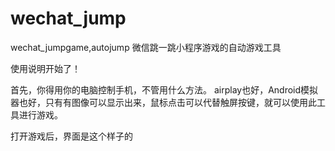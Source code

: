 # wechat_jump
wechat_jumpgame,autojump
微信跳一跳小程序游戏的自动游戏工具

使用说明开始了！

首先，你得用你的电脑控制手机，不管用什么方法。
airplay也好，Android模拟器也好，只有有图像可以显示出来，鼠标点击可以代替触屏按键，就可以使用此工具进行游戏。

打开游戏后，界面是这个样子的
